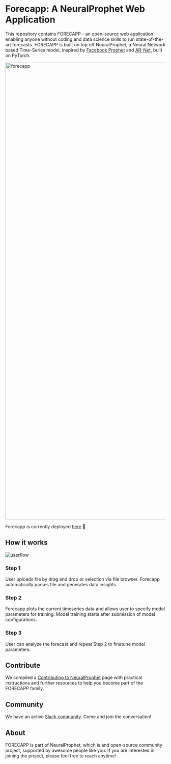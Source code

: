 # Forecapp: A NeuralProphet Web Application

This repository contains FORECAPP - an open-source web application enabling anyone without coding and data science skills to run state-of-the-art forecasts. 
FORECAPP is built on top off NeuralProphet, a Neural Network based Time-Series model, inspired by [Facebook Prophet](https://github.com/facebook/prophet) and [AR-Net](https://github.com/ourownstory/AR-Net), built on PyTorch.

<img width="1435" alt="forecapp" src="https://user-images.githubusercontent.com/58265021/166840144-2e3fb07a-7f7b-49a8-92c6-1311c13ebbe0.png">


Forecapp is currently deployed [here](https://forecapp.herokuapp.com/) 🚀

## How it works 

![userflow](https://user-images.githubusercontent.com/58265021/166840405-474c9430-4063-4d66-bb57-c07c08e63721.png)

### Step 1

User uploads file by drag and drop or selection via file browser. Forecapp automatically parses file and generates data insights.

### Step 2

Forecapp plots the current timeseries data and allows user to specify model parameters for training. Model training starts after submission of model configurations.

### Step 3

User can analyze the forecast and repeat Step 2 to finetune model parameters.


## Contribute
We compiled a [Contributing to NeuralProphet]() page with practical instructions and further resources to help you become part of the FORECAPP family. 

## Community
We have an active [Slack community](https://join.slack.com/t/neuralprophet/shared_invite/zt-sgme2rw3-3dCH3YJ_wgg01IXHoYaeCg). Come and join the conversation!

## About
FORECAPP is part of NeuralProphet, which is and open-source community project, supported by awesome people like you. 
If you are interested in joining the project, please feel free to reach anytime!



